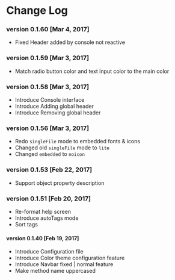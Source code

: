 # Change Log

### version 0.1.60 [Mar 4, 2017]
 - Fixed Header added by console not reactive

### version 0.1.59 [Mar 3, 2017]
 - Match radio button color and text input color to the main color

### version 0.1.58 [Mar 3, 2017]
 - Introduce Console interface
 - Introduce Adding global header
 - Introduce Removing global header

### version 0.1.56 [Mar 3, 2017]
 - Redo `singleFile` mode to embedded fonts & icons
 - Changed old `singleFile` mode to `lite`
 - Changed `embedded` to `noicon`

### version 0.1.53 [Feb 22, 2017]
 - Support object property description


### version 0.1.51 [Feb 20, 2017]

 - Re-format help screen
 - Introduce autoTags mode
 - Sort tags

#### version 0.1.40 [Feb 19, 2017]

 - Introduce Configuration file
 - Introduce Color theme configuration feature
 - Introduce Navbar fixed | normal feature
 - Make method name uppercased
